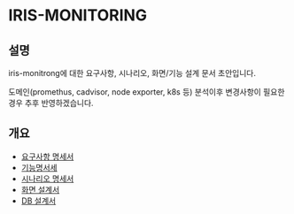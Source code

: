 # IRIS-MONITORING

## 설명
iris-monitrong에 대한 요구사항, 시나리오, 화면/기능 설계 문서 초안입니다.

도메인(promethus, cadvisor, node exporter, k8s 등) 분석이후 변경사항이 필요한경우 추후 반영하겠습니다.

## 개요
- [요구사항 명세서](./요구사항.md)
- [기능명서세](./기능명세서.md)
- [시나리오 명세서](./시나리오.md)
- [화면 설계서](./화면설계서.md)
- [DB 설계서](./DB설계서.md)
